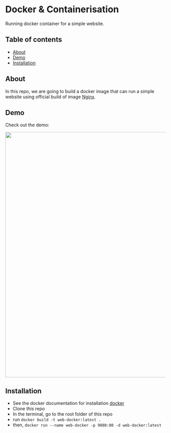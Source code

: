 # Docker & Containerisation
Running docker container for a simple website.

## Table of contents
* [About](#about)
* [Demo](#demo)
* [Installation](#installation)

## About
In this repo, we are going to build a docker image that can run a simple website using official build of image [Nginx](https://hub.docker.com/_/nginx).


## Demo 
Check out the demo:
<p align="center"><img src="https://github.com/nekoemperor/spotify-ETL-job/blob/master/images/airflow-dbeaverasd.gif" width="768"  />

## Installation
* See the docker documentation for installation [docker](https://docs.docker.com/get-docker/)
* Clone this repo
* In the terminal, go to the root folder of this repo
* run ```docker build -t web-docker:latest .``` 
* then, ```docker run --name web-docker -p 9080:80 -d web-docker:latest ``` 
